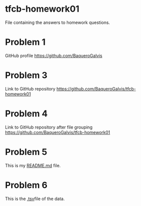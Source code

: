 # tfcb-homework01
File containing the answers to homework  questions. 
# Problem 1

GitHub profile 
    https://github.com/BaqueroGalvis

# Problem 3

Link to GitHub repository
    https://github.com/BaqueroGalvis/tfcb-homework01

# Problem 4

Link to GitHub repository after file grouping
    https://github.com/BaqueroGalvis/tfcb-homework01

# Problem 5

This is my [README.md](https://github.com/BaqueroGalvis/tfcb-homework01#readme) file.

# Problem 6

 This is the [.tsv](https://github.com/BaqueroGalvis/tfcb-homework01/blob/main/data/Survey%20Data%20Modified.txt)file of the data. 
 

 